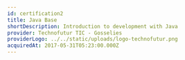 ```yaml
---
id: certification2
title: Java Base
shortDescription: Introduction to development with Java
provider: Technofutur TIC - Gosselies
providerLogo: ../../static/uploads/logo-technofutur.png
acquiredAt: 2017-05-31T05:23:00.000Z
---
```

